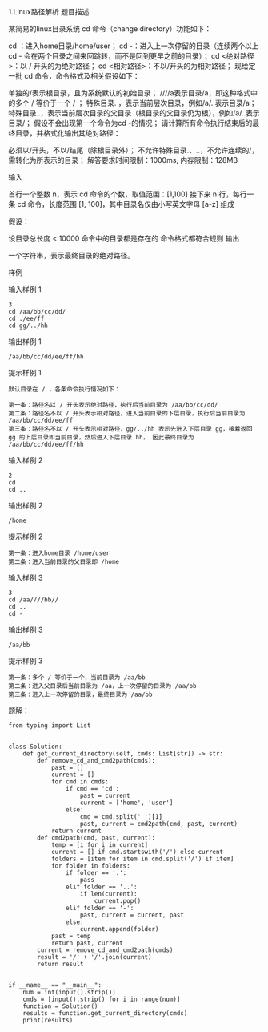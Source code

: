 1.Linux路径解析
题目描述

某简易的linux目录系统 cd 命令（change directory）功能如下：

cd ：进入home目录/home/user；
cd -：进入上一次停留的目录（连续两个以上 cd - 会在两个目录之间来回跳转，而不是回到更早之前的目录）；
cd <绝对路径>：以 / 开头的为绝对路径；
cd <相对路径>：不以/开头的为相对路径；
现给定一批 cd 命令，命令格式及相关假设如下：

单独的/表示根目录，且为系统默认的初始目录；
////a表示目录/a，即这种格式中的多个 / 等价于一个 / ；
特殊目录. ，表示当前层次目录，例如/a/. 表示目录/a；
特殊目录..，表示当前层次目录的父目录（根目录的父目录仍为根），例如/a/..表示目录/；
假设不会出现第一个命令为cd -的情况；
请计算所有命令执行结束后的最终目录，并格式化输出其绝对路径：

必须以/开头，不以/结尾（除根目录外）；
不允许特殊目录.、..，不允许连续的/，需转化为所表示的目录；
解答要求时间限制：1000ms, 内存限制：128MB

输入

首行一个整数 n，表示 cd 命令的个数，取值范围：[1,100]
接下来 n 行，每行一条 cd 命令，长度范围 [1, 100]，其中目录名仅由小写英文字母 [a-z] 组成

假设：

设目录总长度 < 10000
命令中的目录都是存在的
命令格式都符合规则
输出

一个字符串，表示最终目录的绝对路径。

样例

  输入样例 1

    3
    cd /aa/bb/cc/dd/
    cd ./ee/ff
    cd gg/../hh

  输出样例 1

    /aa/bb/cc/dd/ee/ff/hh

  提示样例 1

    默认目录在 / ，各条命令执行情况如下：
    
    第一条：路径名以 / 开头表示绝对路径，执行后当前目录为 /aa/bb/cc/dd/
    第二条：路径名不以 / 开头表示相对路径，进入当前目录的下层目录，执行后当前目录为 /aa/bb/cc/dd/ee/ff
    第三条：路径名不以 / 开头表示相对路径，gg/../hh 表示先进入下层目录 gg，接着返回 gg 的上层目录即当前目录，然后进入下层目录 hh， 因此最终目录为 /aa/bb/cc/dd/ee/ff/hh
    
  输入样例 2 

    2
    cd
    cd ..

  输出样例 2

    /home

  提示样例 2

    第一条：进入home目录 /home/user
    第二条：进入当前目录的父目录即 /home

  输入样例 3 

    3
    cd /aa////bb//
    cd ..
    cd -

  输出样例 3

    /aa/bb

  提示样例 3

    第一条：多个 / 等价于一个，当前目录为 /aa/bb
    第二条：进入父目录后当前目录为 /aa，上一次停留的目录为 /aa/bb
    第三条：进入上一次停留的目录，最终目录为 /aa/bb


题解：

    from typing import List
    
    
    class Solution:
        def get_current_directory(self, cmds: List[str]) -> str:
            def remove_cd_and_cmd2path(cmds):
                past = []
                current = []
                for cmd in cmds:
                    if cmd == 'cd':
                        past = current
                        current = ['home', 'user']
                    else:
                        cmd = cmd.split(' ')[1]
                        past, current = cmd2path(cmd, past, current)
                return current
            def cmd2path(cmd, past, current):
                temp = [i for i in current]
                current = [] if cmd.startswith('/') else current
                folders = [item for item in cmd.split('/') if item]
                for folder in folders:
                    if folder == '.':
                        pass
                    elif folder == '..':
                        if len(current):
                            current.pop()
                    elif folder == '-':
                        past, current = current, past
                    else:
                        current.append(folder)
                past = temp
                return past, current
            current = remove_cd_and_cmd2path(cmds)
            result = '/' + '/'.join(current)
            return result
    
    
    if __name__ == "__main__":
        num = int(input().strip())
        cmds = [input().strip() for i in range(num)]
        function = Solution()
        results = function.get_current_directory(cmds)
        print(results)




